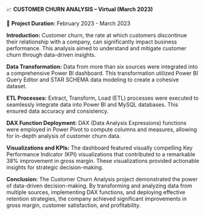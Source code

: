 📈 **CUSTOMER CHURN ANALYSIS – Virtual (March 2023)**

📅 **Project Duration**: February 2023 - March 2023

**Introduction:**
Customer churn, the rate at which customers discontinue their relationship with a company, can significantly impact business performance. This analysis aimed to understand and mitigate customer churn through data-driven insights.

**Data Transformation:**
Data from more than six sources were integrated into a comprehensive Power BI dashboard. This transformation utilized Power BI Query Editor and STAR SCHEMA data modeling to create a cohesive dataset.

**ETL Processes:**
Extract, Transform, Load (ETL) processes were executed to seamlessly integrate data into Power BI and MySQL databases. This ensured data accuracy and consistency.

**DAX Function Deployment:**
DAX (Data Analysis Expressions) functions were employed in Power Pivot to compute columns and measures, allowing for in-depth analysis of customer churn data.

**Visualizations and KPIs:**
The dashboard featured visually compelling Key Performance Indicator (KPI) visualizations that contributed to a remarkable 38% improvement in gross margin. These visualizations provided actionable insights for strategic decision-making.

**Conclusion:**
The Customer Churn Analysis project demonstrated the power of data-driven decision-making. By transforming and analyzing data from multiple sources, implementing DAX functions, and deploying effective retention strategies, the company achieved significant improvements in gross margin, customer satisfaction, and profitability.
